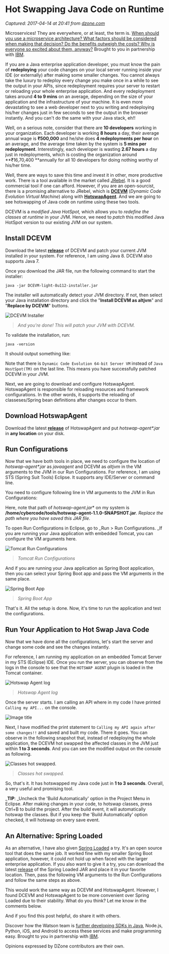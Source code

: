 # Hot Swapping Java Code on Runtime

_Captured: 2017-04-14 at 20:41 from [dzone.com](https://dzone.com/articles/hot-swap-java-bytecode-on-runtime?edition=290908&utm_source=Daily%20Digest&utm_medium=email&utm_campaign=dd%202017-04-14)_

Microservices! They are everywhere, or at least, the term is. [When should you use a microservice architecture? What factors should be considered when making that decision? Do the benefits outweigh the costs? Why is everyone so excited about them, anyway?](https://dzone.com/go?i=180128&u=https%3A%2F%2Fbs.serving-sys.com%2Fserving%2FadServer.bs%3Fcn%3Dtrd%26mc%3Dclick%26pli%3D20943538%26PluID%3D0%26ord%3D%255Btimestamp%255D) Brought to you in partnership with [IBM](https://dzone.com/go?i=180128&u=https%3A%2F%2Fbs.serving-sys.com%2Fserving%2FadServer.bs%3Fcn%3Dtrd%26mc%3Dclick%26pli%3D20943538%26PluID%3D0%26ord%3D%255Btimestamp%255D).

If you are a Java enterprise application developer, you must know the pain of **redeploying** your code changes on your local server running inside your IDE (or externally) after making some smaller changes. You cannot always take the luxury to redeploy every change you make once in a while to see the output in your APIs, since redeployment requires your server to restart or reloading your whole enterprise application. And every redeployment takes around **4 to 9 mins** on an average, depending on the size of your application and the infrastructure of your machine. It is even more devastating to see a web developer next to you writing and redeploying his/her changes just in few seconds to see the output in the browser instantly. And you can't do the same with your Java stack, eh!!

Well, on a serious note, consider that there are **10 developers** working in your organization. Each developer is working **8 hours** a day, their average annual wage is **₹500,000** and he/she does **4 redeployments per hour** on an average, and the average time taken by the system is **5 mins per redeployment**. Interestingly, each developer is wasting **2.67 hours** a day just in redeployments, which is costing the organization around **₹16,70,400 **annually for all 10 developers for doing nothing worthy of his/her time.

Well, there are ways to save this time and invest it in other, more productive work. There is a tool available in the market called [JRebel](https://zeroturnaround.com/software/jrebel/). It is a good commercial tool if one can afford. However, if you are an open-sourcist, there is a promising alternative to JRebel, which is **[DCEVM](https://dcevm.github.io/)** (_Dynamic Code Evolution Virtual Machine_) along with **[HotswapAgent](https://github.com/HotswapProjects/HotswapAgent/releases)**. And we are going to see hotswapping of Java code on runtime using these two tools.

DCEVM is a _modified Java HotSpot,_ which allows you to _redefine the classes at runtime_ in your JVM. Hence, we need to _patch_ this modified Java HotSpot version to our existing JVM on our system.

## Install DCEVM

Download the latest **[release](https://dcevm.github.io/)** of DCEVM and patch your current JVM installed in your system. For reference, I am using Java 8. DCEVM also supports Java 7.

Once you download the JAR file, run the following command to start the installer:

`java -jar DCEVM-light-8u112-installer.jar`

The installer will automatically detect your JVM directory. If not, then select your Java installation directory and click the "**Install DCEVM as altjvm**" and "**Replace by DCEVM**" buttons.

![DCEVM Installer](https://dzone.com/storage/temp/4853400-4-hs.png)

> _And you're done! This will patch your JVM with DCEVM._

To validate the installation, run:

`java -version`

It should output something like:

Note that there is `Dynamic Code Evolution 64-bit Server VM` instead of `Java HostSpot(TM)` on the last line. This means you have successfully patched DCEVM in your JVM.

Next, we are going to download and configure HotswapAgent. HotswapAgent is responsible for reloading resources and framework configurations. In the other words, it supports the reloading of classeses/Spring bean definitions after changes occur to them.

## **Download HotswapAgent**

Download the latest **[release](https://github.com/HotswapProjects/HotswapAgent/releases)** of HotswapAgent and put _hotswap-agent*.jar_ in **any location** on your disk.

## Run Configurations

Now that we have both tools in place, we need to configure the location of _hotswap-agent*.jar_ as _javaagent_ and DCEVM as _altjvm_ in the VM arguments to the JVM in our Run Configurations. For reference, I am using STS (Spring Suit Tools) Eclipse. It supports any IDE/Server or command line.

You need to configure following line in VM arguments to the JVM in Run Configurations:

Here, note that path of **hotswap-agent*.jar** on my system is **/home/cybercode/tools/hotswap-agent-1.1.0-SNAPSHOT.jar**. _Replace the path where you have saved this JAR file_.

To open Run Configurations in Eclipse, go to _Run > Run Configurations. _If you are running your Java application with embedded Tomcat, you can configure the VM arguments here.

![Tomcat Run Configurations](https://dzone.com/storage/temp/4853610-6-hs.png)

> _Tomcat Run Configurations_

And if you are running your Java application as Spring Boot application, then you can select your Spring Boot app and pass the VM arguments in the same place.

![Spring Boot App](https://dzone.com/storage/temp/4853628-7-hs.png)

> _Spring Boot App_

That's it. All the setup is done. Now, it's time to run the application and test the configurations.

## Run Your Application to Hot Swap Java Code

Now that we have done all the configurations, let's start the server and change some code and see the changes instantly.

For reference, I am running my application on an embedded Tomcat Server in my STS (Eclipse) IDE. Once you run the server, you can observe from the logs in the console to see that the `HOTSWAP AGENT` plugin is loaded in the Tomcat container.

![Hotswap Agent log](https://dzone.com/storage/temp/4853661-screenshot-from-2017-04-03-21-59-58.png)

> _Hotswap Agent log_

Once the server starts. I am calling an API where in my code I have printed `Calling my API...` on the console.

![Image title](https://dzone.com/storage/temp/4853676-1-hs.png)

Next, I have modified the print statement to `Calling my API again after some changes!!` and saved and built my code. There it goes. You can observe in the following snapshot that, instead of redeploying the whole application, the DCEVM hot swapped the affected classes in the JVM just within **1 to 3 seconds**. And you can see the modified output on the console as following.

![Classes hot swapped.](https://dzone.com/storage/temp/4853682-2-hs.png)

> _Classes hot swapped._

So, that's it. It has hotswapped my Java code just in **1 to 3 seconds**. Overall, a very useful and promising tool.

_**TIP**: _Uncheck the 'Build Automatically' option in the Project Menu in Eclipse. After making changes in your code, to hotswap classes, press Ctrl+B to build the project. After the build event, it will automatically hotswap the classes. But if you keep the 'Build Automatically' option checked, it will hotswap on every save event.

## An Alternative: Spring Loaded

As an alternative, I have also given [Spring Loaded](https://github.com/spring-projects/spring-loaded) a try. It's an open source tool that does the same job. It worked fine with my smaller Spring Boot application, however, it could not hold up when faced with the larger enterprise application. If you also want to give it a try, you can download the latest [release](https://repo.spring.io/list/libs-snapshot-local/org/springframework/springloaded/1.2.6.BUILD-SNAPSHOT/) of the Spring Loaded JAR and place it in your favorite location. Then, pass the following VM arguments to the Run Configurations and follow the same steps as above.

This would work the same way as DCEVM and HotswapAgent. However, I found DCEVM and HotswapAgent to be more convenient over Spring Loaded due to their stability. What do you think? Let me know in the comments below.

And if you find this post helpful, do share it with others.

Discover how the Watson team is [further developing SDKs in Java](https://dzone.com/go?i=180126&u=https%3A%2F%2Fbs.serving-sys.com%2Fserving%2FadServer.bs%3Fcn%3Dtrd%26mc%3Dclick%26pli%3D20943536%26PluID%3D0%26ord%3D%255Btimestamp%255D), Node.js, Python, iOS, and Android to access these services and make programming easy. Brought to you in partnership with [IBM](https://dzone.com/go?i=180126&u=https%3A%2F%2Fbs.serving-sys.com%2Fserving%2FadServer.bs%3Fcn%3Dtrd%26mc%3Dclick%26pli%3D20943536%26PluID%3D0%26ord%3D%255Btimestamp%255D).

Opinions expressed by DZone contributors are their own.
